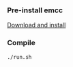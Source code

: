 
### Pre-install emcc

[Download and install](https://emscripten.org/docs/getting_started/downloads.html)

### Compile

```bash
./run.sh
```